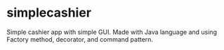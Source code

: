 # simplecashier
Simple cashier app with simple GUI. Made with Java language and using Factory method, decorator, and command pattern. 

